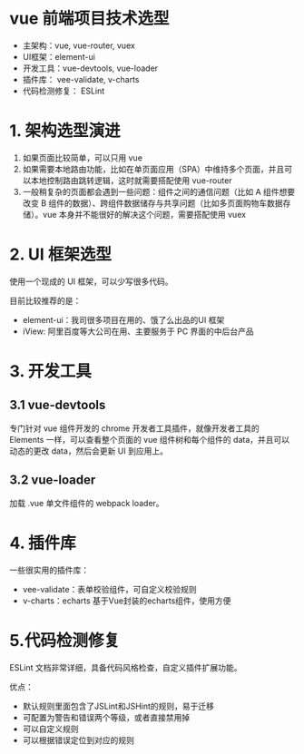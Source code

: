 # vue 前端项目技术选型
- 主架构：vue, vue-router, vuex
- UI框架：element-ui
- 开发工具：vue-devtools, vue-loader
- 插件库： vee-validate, v-charts
- 代码检测修复： ESLint

# 1. 架构选型演进
1. 如果页面比较简单，可以只用 vue
2. 如果需要本地路由功能，比如在单页面应用（SPA）中维持多个页面，并且可以本地控制路由跳转逻辑，这时就需要搭配使用 vue-router
3. 一般稍复杂的页面都会遇到一些问题：组件之间的通信问题（比如 A 组件想要改变 B 组件的数据）、跨组件数据储存与共享问题（比如多页面购物车数据存储）。vue 本身并不能很好的解决这个问题，需要搭配使用 vuex

# 2. UI 框架选型
使用一个现成的 UI 框架，可以少写很多代码。

目前比较推荐的是：

- element-ui：我司很多项目在用的、饿了么出品的UI 框架
- iView: 阿里百度等大公司在用、主要服务于 PC 界面的中后台产品

# 3. 开发工具

## 3.1 vue-devtools
专门针对 vue 组件开发的 chrome 开发者工具插件，就像开发者工具的 Elements 一样，可以查看整个页面的 vue 组件树和每个组件的 data，并且可以动态的更改 data，然后会更新 UI 到应用上。

## 3.2 vue-loader
加载 .vue 单文件组件的 webpack loader。

# 4. 插件库
一些很实用的插件库：

- vee-validate：表单校验组件，可自定义校验规则
- v-charts：echarts 基于Vue封装的echarts组件，使用方便

# 5.代码检测修复
ESLint 文档非常详细，具备代码风格检查，自定义插件扩展功能。

优点：

- 默认规则里面包含了JSLint和JSHint的规则，易于迁移
- 可配置为警告和错误两个等级，或者直接禁用掉
- 可以自定义规则
- 可以根据错误定位到对应的规则


